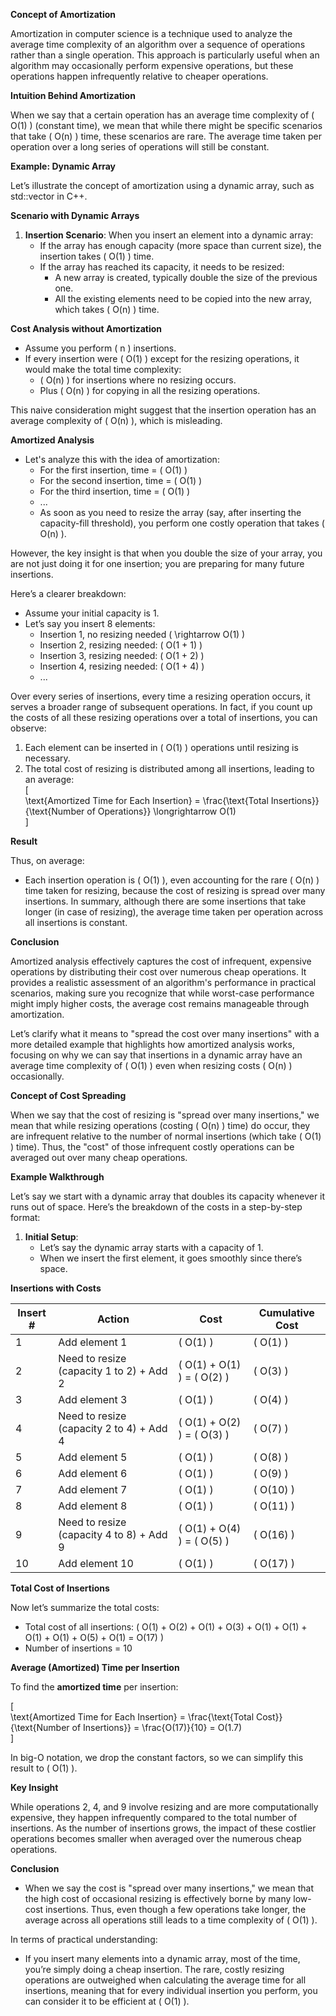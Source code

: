 **Concept of Amortization**

Amortization in computer science is a technique used to analyze the average time complexity of an algorithm over a sequence of operations rather than a single operation. This approach is particularly useful when an algorithm may occasionally perform expensive operations, but these operations happen infrequently relative to cheaper operations.

**Intuition Behind Amortization**

When we say that a certain operation has an average time complexity of ( O(1) ) (constant time), we mean that while there might be specific scenarios that take ( O(n) ) time, these scenarios are rare. The average time taken per operation over a long series of operations will still be constant.

**Example: Dynamic Array**

Let’s illustrate the concept of amortization using a dynamic array, such as std::vector in C++.

**Scenario with Dynamic Arrays**

1. **Insertion Scenario**: When you insert an element into a dynamic array:
    - If the array has enough capacity (more space than current size), the insertion takes ( O(1) ) time.
    - If the array has reached its capacity, it needs to be resized:
        - A new array is created, typically double the size of the previous one.
        - All the existing elements need to be copied into the new array, which takes ( O(n) ) time.

**Cost Analysis without Amortization**

- Assume you perform ( n ) insertions.
- If every insertion were ( O(1) ) except for the resizing operations, it would make the total time complexity:
  - ( O(n) ) for insertions where no resizing occurs.
  - Plus ( O(n) ) for copying in all the resizing operations.

This naive consideration might suggest that the insertion operation has an average complexity of ( O(n) ), which is misleading.

**Amortized Analysis**

- Let's analyze this with the idea of amortization:
  - For the first insertion, time = ( O(1) )
  - For the second insertion, time = ( O(1) )
  - For the third insertion, time = ( O(1) )
  - ...
  - As soon as you need to resize the array (say, after inserting the capacity-fill threshold), you perform one costly operation that takes ( O(n) ).

However, the key insight is that when you double the size of your array, you are not just doing it for one insertion; you are preparing for many future insertions.

Here’s a clearer breakdown:

- Assume your initial capacity is 1.
- Let’s say you insert 8 elements:
  - Insertion 1, no resizing needed ( \\rightarrow O(1) )
  - Insertion 2, resizing needed: ( O(1 + 1) )
  - Insertion 3, resizing needed: ( O(1 + 2) )
  - Insertion 4, resizing needed: ( O(1 + 4) )
  - ...

Over every series of insertions, every time a resizing operation occurs, it serves a broader range of subsequent operations. In fact, if you count up the costs of all these resizing operations over a total of insertions, you can observe:

1. Each element can be inserted in ( O(1) ) operations until resizing is necessary.
2. The total cost of resizing is distributed among all insertions, leading to an average:  
    \[  
    \\text{Amortized Time for Each Insertion} = \\frac{\\text{Total Insertions}}{\\text{Number of Operations}} \\longrightarrow O(1)  
    \]

**Result**

Thus, on average:

- Each insertion operation is ( O(1) ), even accounting for the rare ( O(n) ) time taken for resizing, because the cost of resizing is spread over many insertions. In summary, although there are some insertions that take longer (in case of resizing), the average time taken per operation across all insertions is constant.

**Conclusion**

Amortized analysis effectively captures the cost of infrequent, expensive operations by distributing their cost over numerous cheap operations. It provides a realistic assessment of an algorithm's performance in practical scenarios, making sure you recognize that while worst-case performance might imply higher costs, the average cost remains manageable through amortization.

Let’s clarify what it means to "spread the cost over many insertions" with a more detailed example that highlights how amortized analysis works, focusing on why we can say that insertions in a dynamic array have an average time complexity of ( O(1) ) even when resizing costs ( O(n) ) occasionally.

**Concept of Cost Spreading**

When we say that the cost of resizing is "spread over many insertions," we mean that while resizing operations (costing ( O(n) ) time) do occur, they are infrequent relative to the number of normal insertions (which take ( O(1) ) time). Thus, the "cost" of those infrequent costly operations can be averaged out over many cheap operations.

**Example Walkthrough**

Let’s say we start with a dynamic array that doubles its capacity whenever it runs out of space. Here’s the breakdown of the costs in a step-by-step format:

1. **Initial Setup**:
    - Let’s say the dynamic array starts with a capacity of 1.
    - When we insert the first element, it goes smoothly since there’s space.

**Insertions with Costs**

| **Insert #** | **Action** | **Cost** | **Cumulative Cost** |
| --- | --- | --- | --- |
| 1   | Add element 1 | ( O(1) ) | ( O(1) ) |
| 2   | Need to resize (capacity 1 to 2) + Add 2 | ( O(1) + O(1) ) = ( O(2) ) | ( O(3) ) |
| 3   | Add element 3 | ( O(1) ) | ( O(4) ) |
| 4   | Need to resize (capacity 2 to 4) + Add 4 | ( O(1) + O(2) ) = ( O(3) ) | ( O(7) ) |
| 5   | Add element 5 | ( O(1) ) | ( O(8) ) |
| 6   | Add element 6 | ( O(1) ) | ( O(9) ) |
| 7   | Add element 7 | ( O(1) ) | ( O(10) ) |
| 8   | Add element 8 | ( O(1) ) | ( O(11) ) |
| 9   | Need to resize (capacity 4 to 8) + Add 9 | ( O(1) + O(4) ) = ( O(5) ) | ( O(16) ) |
| 10  | Add element 10 | ( O(1) ) | ( O(17) ) |

**Total Cost of Insertions**

Now let’s summarize the total costs:

- Total cost of all insertions: ( O(1) + O(2) + O(1) + O(3) + O(1) + O(1) + O(1) + O(1) + O(5) + O(1) = O(17) )
- Number of insertions = 10

**Average (Amortized) Time per Insertion**

To find the **amortized time** per insertion:

\[  
\\text{Amortized Time for Each Insertion} = \\frac{\\text{Total Cost}}{\\text{Number of Insertions}} = \\frac{O(17)}{10} = O(1.7)  
\]

In big-O notation, we drop the constant factors, so we can simplify this result to ( O(1) ).

**Key Insight**

While operations 2, 4, and 9 involve resizing and are more computationally expensive, they happen infrequently compared to the total number of insertions. As the number of insertions grows, the impact of these costlier operations becomes smaller when averaged over the numerous cheap operations.

**Conclusion**

- When we say the cost is "spread over many insertions," we mean that the high cost of occasional resizing is effectively borne by many low-cost insertions. Thus, even though a few operations take longer, the average across all operations still leads to a time complexity of ( O(1) ).

In terms of practical understanding:

- If you insert many elements into a dynamic array, most of the time, you’re simply doing a cheap insertion. The rare, costly resizing operations are outweighed when calculating the average time for all insertions, meaning that for every individual insertion you perform, you can consider it to be efficient at ( O(1) ).
